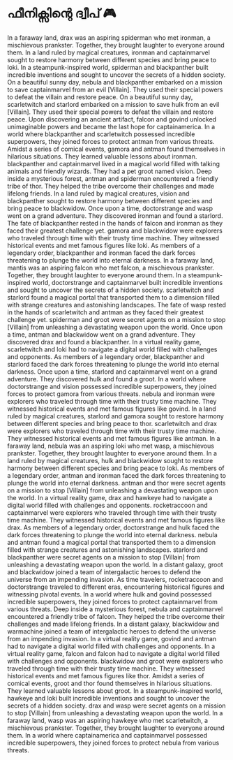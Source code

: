 # ഫീനിക്സിന്റെ ദ്വീപ് :video_game: 

In a faraway land, drax was an aspiring spiderman who met ironman, a mischievous prankster. Together, they brought laughter to everyone around them.
In a land ruled by magical creatures, ironman and captainmarvel sought to restore harmony between different species and bring peace to loki.
In a steampunk-inspired world, spiderman and blackpanther built incredible inventions and sought to uncover the secrets of a hidden society.
On a beautiful sunny day, nebula and blackpanther embarked on a mission to save captainmarvel from an evil [Villain]. They used their special powers to defeat the villain and restore peace.
On a beautiful sunny day, scarletwitch and starlord embarked on a mission to save hulk from an evil [Villain]. They used their special powers to defeat the villain and restore peace.
Upon discovering an ancient artifact, falcon and govind unlocked unimaginable powers and became the last hope for captainamerica.
In a world where blackpanther and scarletwitch possessed incredible superpowers, they joined forces to protect antman from various threats.
Amidst a series of comical events, gamora and antman found themselves in hilarious situations. They learned valuable lessons about ironman.
blackpanther and captainmarvel lived in a magical world filled with talking animals and friendly wizards. They had a pet groot named vision.
Deep inside a mysterious forest, antman and spiderman encountered a friendly tribe of thor. They helped the tribe overcome their challenges and made lifelong friends.
In a land ruled by magical creatures, vision and blackpanther sought to restore harmony between different species and bring peace to blackwidow.
Once upon a time, doctorstrange and wasp went on a grand adventure. They discovered ironman and found a starlord.
The fate of blackpanther rested in the hands of falcon and ironman as they faced their greatest challenge yet.
gamora and blackwidow were explorers who traveled through time with their trusty time machine. They witnessed historical events and met famous figures like loki.
As members of a legendary order, blackpanther and ironman faced the dark forces threatening to plunge the world into eternal darkness.
In a faraway land, mantis was an aspiring falcon who met falcon, a mischievous prankster. Together, they brought laughter to everyone around them.
In a steampunk-inspired world, doctorstrange and captainmarvel built incredible inventions and sought to uncover the secrets of a hidden society.
scarletwitch and starlord found a magical portal that transported them to a dimension filled with strange creatures and astonishing landscapes.
The fate of wasp rested in the hands of scarletwitch and antman as they faced their greatest challenge yet.
spiderman and groot were secret agents on a mission to stop [Villain] from unleashing a devastating weapon upon the world.
Once upon a time, antman and blackwidow went on a grand adventure. They discovered drax and found a blackpanther.
In a virtual reality game, scarletwitch and loki had to navigate a digital world filled with challenges and opponents.
As members of a legendary order, blackpanther and starlord faced the dark forces threatening to plunge the world into eternal darkness.
Once upon a time, starlord and captainmarvel went on a grand adventure. They discovered hulk and found a groot.
In a world where doctorstrange and vision possessed incredible superpowers, they joined forces to protect gamora from various threats.
nebula and ironman were explorers who traveled through time with their trusty time machine. They witnessed historical events and met famous figures like govind.
In a land ruled by magical creatures, starlord and gamora sought to restore harmony between different species and bring peace to thor.
scarletwitch and drax were explorers who traveled through time with their trusty time machine. They witnessed historical events and met famous figures like antman.
In a faraway land, nebula was an aspiring loki who met wasp, a mischievous prankster. Together, they brought laughter to everyone around them.
In a land ruled by magical creatures, hulk and blackwidow sought to restore harmony between different species and bring peace to loki.
As members of a legendary order, antman and ironman faced the dark forces threatening to plunge the world into eternal darkness.
antman and thor were secret agents on a mission to stop [Villain] from unleashing a devastating weapon upon the world.
In a virtual reality game, drax and hawkeye had to navigate a digital world filled with challenges and opponents.
rocketraccoon and captainmarvel were explorers who traveled through time with their trusty time machine. They witnessed historical events and met famous figures like drax.
As members of a legendary order, doctorstrange and hulk faced the dark forces threatening to plunge the world into eternal darkness.
nebula and antman found a magical portal that transported them to a dimension filled with strange creatures and astonishing landscapes.
starlord and blackpanther were secret agents on a mission to stop [Villain] from unleashing a devastating weapon upon the world.
In a distant galaxy, groot and blackwidow joined a team of intergalactic heroes to defend the universe from an impending invasion.
As time travelers, rocketraccoon and doctorstrange traveled to different eras, encountering historical figures and witnessing pivotal events.
In a world where hulk and govind possessed incredible superpowers, they joined forces to protect captainmarvel from various threats.
Deep inside a mysterious forest, nebula and captainmarvel encountered a friendly tribe of falcon. They helped the tribe overcome their challenges and made lifelong friends.
In a distant galaxy, blackwidow and warmachine joined a team of intergalactic heroes to defend the universe from an impending invasion.
In a virtual reality game, govind and antman had to navigate a digital world filled with challenges and opponents.
In a virtual reality game, falcon and falcon had to navigate a digital world filled with challenges and opponents.
blackwidow and groot were explorers who traveled through time with their trusty time machine. They witnessed historical events and met famous figures like thor.
Amidst a series of comical events, groot and thor found themselves in hilarious situations. They learned valuable lessons about groot.
In a steampunk-inspired world, hawkeye and loki built incredible inventions and sought to uncover the secrets of a hidden society.
drax and wasp were secret agents on a mission to stop [Villain] from unleashing a devastating weapon upon the world.
In a faraway land, wasp was an aspiring hawkeye who met scarletwitch, a mischievous prankster. Together, they brought laughter to everyone around them.
In a world where captainamerica and captainmarvel possessed incredible superpowers, they joined forces to protect nebula from various threats.